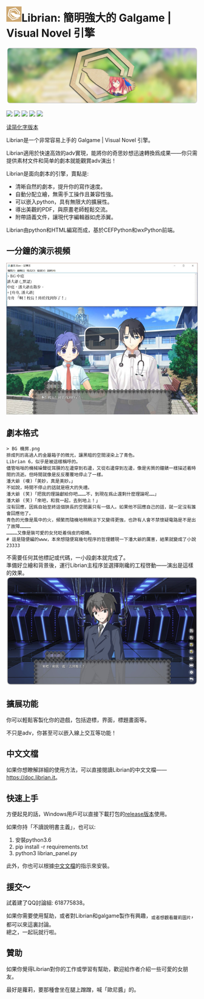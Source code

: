 # ![](./Librian本體/資源/Librian小.png)Librian: 簡明強大的 Galgame | Visual Novel 引擎

![Librian2.jpg](./文檔/Librian2.jpg)

[![](https://img.shields.io/github/stars/RimoChan/Librian.svg)](https://github.com/RimoChan/Librian/stargazers)
[![](https://img.shields.io/badge/platform-windows%20%7C%20linux-%23989898)](https://en.wikipedia.org/wiki/Microsoft_Windows)
[![](https://img.shields.io/github/release/RimoChan/librian.svg)](https://github.com/RimoChan/Librian/releases)
[![](https://img.shields.io/github/downloads/RimoChan/librian/total.svg)](https://github.com/RimoChan/Librian/releases)
[![](https://img.shields.io/github/license/RimoChan/Librian.svg)](https://github.com/RimoChan/Librian/blob/master/LICENSE)

[读简化字版本](readme_chs.md)

Librian是一个非常容易上手的 Galgame | Visual Novel 引擎。   

Librian適用於快速高效的adv實現，能將你的奇思妙想迅速轉換爲成果——你只需提供素材文件和简单的劇本就能觀賞adv演出！

Librian是面向劇本的引擎，賣點是: 

-   清晰自然的劇本，提升你的寫作速度。
-   自動分配立繪，無需手工操作且兼容性強。
-   可以嵌入python，具有無限大的擴展性。
-   導出美觀的PDF，與原畫老師輕鬆交流。
-   附帶語義文件，讓現代字編輯器如虎添翼。

Librian由python和HTML編寫而成，基於CEFPython和wxPython前端。

## 一分鐘的演示視頻

[![視頻佔位](./文檔/視頻佔位.jpg)](https://librian.it/視頻/轉.webm)  

## 劇本格式

    > BG 機房.png
    排成列的高過人的金屬箱子的微光，讓黑暗的空間浸染上了青色。
    Librian 6，似乎是被這樣稱呼的。
    儘管嗡嗡的機械噪聲從耳膜的左邊穿到右邊，又從右邊穿到左邊，像是劣質的鐘錶一樣描述着時間的流逝。但時間就像是反反覆覆地停止了一樣。
    潘大爺 (嘆)「美妙，真是美妙。」
    不如說，時間不停止的話就是極大的失禮。
    潘大爺 (笑)「把我的理論獻給你吧………不，到現在爲止還剩什麼理論呢……」
    潘大爺 (笑)「來吧，和我一起，去到地上！」
    沒有回應，因爲自始至終這個狹長的空間裏只有一個人。如果他不回應自己的話，就一定沒有誰會回應他了。
    青色的光像是風中的火，頻繁而隨機地稍稍淡下又變得更強，也許有人會不禁懷疑電路是不是出了故障…………
    …………又像是裝可愛的女兒眨着俏皮的眼睛。
    # 這是隨便編的www，本來想隨便寫幾句程序的哲理體現一下潘大爺的厲害，結果就變成了小說23333

不需要任何其他標記或代碼，一小段劇本就完成了。  
準備好立繪和背景後，運行Librian主程序並選擇剛纔的工程啓動——演出是這樣的效果。  
![圖1](文檔/樣例_潘大爺.jpg)

## 擴展功能

你可以輕鬆客製化你的遊戲，包括遊標，界面，標題畫面等。

不只是adv，你甚至可以嵌入線上交互等功能！

## 中文文檔

如果你想瞭解詳細的使用方法，可以直接閱讀Librian的中文文檔——<https://doc.librian.it>。

## 快速上手

方便起見的話，Windows用戶可以直接下載打包的[release版本](https://github.com/RimoChan/Librian/releases)使用。

如果你持「不讀說明書主義」，也可以: 

1.  安裝python3.6
2.  pip install -r requirements.txt
3.  python3 librian_panel.py

此外，你也可以根據[中文文檔](https://doc.librian.it)的指示來安裝。

## 援交～

試着建了QQ討論組: 618775838。

如果你需要使用幫助，或者對Librian和galgame製作有興趣，<sub>或者想觀看蘿莉圖片</sub>，都可以來這裏討論。  
總之，一起玩就行啦。

## 贊助

如果你覺得Librian對你的工作或學習有幫助，歡迎給作者介紹一些可愛的女朋友。

最好是蘿莉，要那種會坐在腿上蹭蹭，喊「歐尼醬」的。
